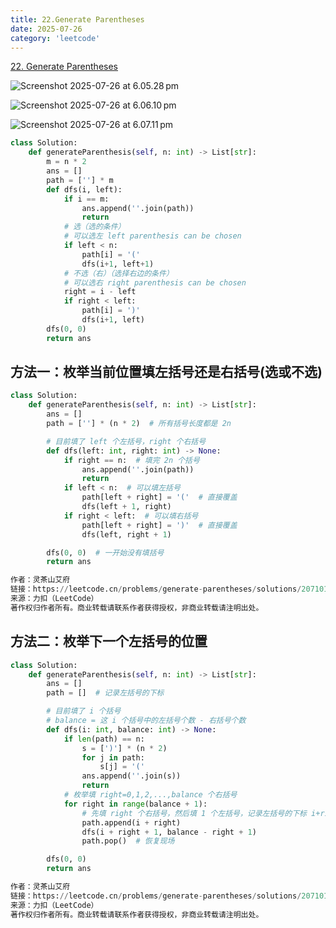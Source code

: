 ```yaml
---
title: 22.Generate Parentheses
date: 2025-07-26
category: 'leetcode'
---
```


[22. Generate Parentheses](https://leetcode.cn/problems/generate-parentheses/)

![Screenshot 2025-07-26 at 6.05.28 pm](assets/Screenshot%202025-07-26%20at%206.05.28%E2%80%AFpm.png)

![Screenshot 2025-07-26 at 6.06.10 pm](assets/Screenshot%202025-07-26%20at%206.06.10%E2%80%AFpm.png)

![Screenshot 2025-07-26 at 6.07.11 pm](assets/Screenshot%202025-07-26%20at%206.07.11%E2%80%AFpm.png)

```python
class Solution:
    def generateParenthesis(self, n: int) -> List[str]:
        m = n * 2
        ans = []
        path = [''] * m
        def dfs(i, left):
            if i == m:
                ans.append(''.join(path))
                return
            # 选（选的条件）
            # 可以选左 left parenthesis can be chosen
            if left < n:
                path[i] = '('
                dfs(i+1, left+1)
            # 不选（右）（选择右边的条件）
            # 可以选右 right parenthesis can be chosen
            right = i - left
            if right < left:
                path[i] = ')'
                dfs(i+1, left)
        dfs(0, 0)
        return ans
```

## 方法一：枚举当前位置填左括号还是右括号(选或不选)

```python
class Solution:
    def generateParenthesis(self, n: int) -> List[str]:
        ans = []
        path = [''] * (n * 2)  # 所有括号长度都是 2n

        # 目前填了 left 个左括号，right 个右括号
        def dfs(left: int, right: int) -> None:
            if right == n:  # 填完 2n 个括号
                ans.append(''.join(path))
                return
            if left < n:  # 可以填左括号
                path[left + right] = '('  # 直接覆盖
                dfs(left + 1, right)
            if right < left:  # 可以填右括号
                path[left + right] = ')'  # 直接覆盖
                dfs(left, right + 1)

        dfs(0, 0)  # 一开始没有填括号
        return ans

作者：灵茶山艾府
链接：https://leetcode.cn/problems/generate-parentheses/solutions/2071015/hui-su-bu-hui-xie-tao-lu-zai-ci-pythonja-wcdw/
来源：力扣（LeetCode）
著作权归作者所有。商业转载请联系作者获得授权，非商业转载请注明出处。
```

## 方法二：枚举下一个左括号的位置

```python
class Solution:
    def generateParenthesis(self, n: int) -> List[str]:
        ans = []
        path = []  # 记录左括号的下标

        # 目前填了 i 个括号
        # balance = 这 i 个括号中的左括号个数 - 右括号个数
        def dfs(i: int, balance: int) -> None:
            if len(path) == n:
                s = [')'] * (n * 2)
                for j in path:
                    s[j] = '('
                ans.append(''.join(s))
                return
            # 枚举填 right=0,1,2,...,balance 个右括号
            for right in range(balance + 1):
                # 先填 right 个右括号，然后填 1 个左括号，记录左括号的下标 i+right
                path.append(i + right)
                dfs(i + right + 1, balance - right + 1)
                path.pop()  # 恢复现场

        dfs(0, 0)
        return ans

作者：灵茶山艾府
链接：https://leetcode.cn/problems/generate-parentheses/solutions/2071015/hui-su-bu-hui-xie-tao-lu-zai-ci-pythonja-wcdw/
来源：力扣（LeetCode）
著作权归作者所有。商业转载请联系作者获得授权，非商业转载请注明出处。
```
